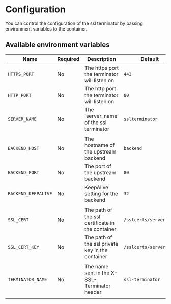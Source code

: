# Configuration

You can control the configuration of the ssl terminator by passing
environment variables to the container.

## Available environment variables

| Name                | Required | Description                                      | Default                |
|---------------------|----------|--------------------------------------------------|------------------------|
| `HTTPS_PORT`        | No       | The https port the terminator will listen on     | `443`                  |
| `HTTP_PORT`         | No       | The http port the terminator will listen on      | `80`                   |
| `SERVER_NAME`       | No       | The 'server_name' of the ssl terminator          | `sslterminator`        |
|                     |          |                                                  |                        |
| `BACKEND_HOST`      | No       | The hostname of the upstream backend             | `backend`              |
| `BACKEND_PORT`      | No       | The port of the upstream backend                 | `80`                   |
| `BACKEND_KEEPALIVE` | No       | KeepAlive setting for the backend                | `32`                   |
|                     |          |                                                  |                        |
| `SSL_CERT`          | No       | The path of the ssl certificate in the container | `/sslcerts/server.crt` |
| `SSL_CERT_KEY`      | No       | The path of the ssl private key in the container | `/sslcerts/server.key` |
|                     |          |                                                  |                        |
| `TERMINATOR_NAME`   | No       | The name sent in the X-SSL-Terminator header     | `ssl-terminator`       |
|                     |          |                                                  |                        |

